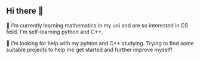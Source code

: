 ## Hi there 👋

<!--
**Ljs-Thomas/Ljs-Thomas** is a ✨ _special_ ✨ repository because its `README.md` (this file) appears on your GitHub profile.

Here are some ideas to get you started:

- 🔭 I’m currently working on ...
- 🌱 I’m currently learning ...
- 👯 I’m looking to collaborate on ...
- 🤔 I’m looking for help with ...
- 💬 Ask me about ...
- 📫 How to reach me: ...
- 😄 Pronouns: ...
- ⚡ Fun fact: ...
-->🌱 I’m currently learning mathematics in my uni and are so interested in CS feild. I'm self-learning python and C++.
   🤔 I’m looking for help with my pyhton and C++ studying. Trying to find some suitable projects to help me get started and further improve myself!
